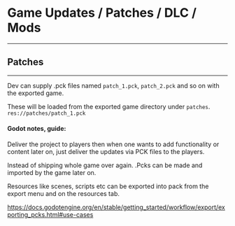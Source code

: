 # Game Updates / Patches / DLC / Mods
---

## Patches
---

Dev can supply .pck files named `patch_1.pck`, `patch_2.pck` and so on with the exported game.

These will be loaded from the exported game directory under `patches`. `res://patches/patch_1.pck`

#### Godot notes, guide:

Deliver the project to players then when one wants to add functionality or content later on, just deliver the updates via PCK files to the players.

Instead of shipping whole game over again. .Pcks can be made and imported by the game later on.

Resources like scenes, scripts etc can be exported into pack from the export menu and on the resources tab.

https://docs.godotengine.org/en/stable/getting_started/workflow/export/exporting_pcks.html#use-cases